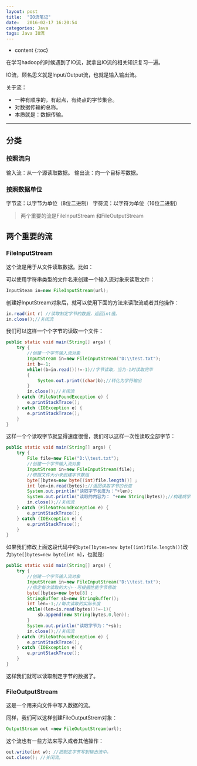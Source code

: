 ```yaml
---
layout: post
title:  "IO流笔记"
date:   2016-02-17 16:20:54
categories: Java
tags: Java IO流
---
```


* content
{:toc}


在学习hadoop的时候遇到了IO流，就拿出IO流的相关知识复习一遍。

IO流，顾名思义就是Input/Output流，也就是输入输出流。

关于流：

- 一种有顺序的，有起点，有终点的字节集合。
- 对数据传输的总称。
- 本质就是：数据传输。

----------

## 分类

### 按照流向

  输入流：从一个源读取数据。
  输出流：向一个目标写数据。

### 按照数据单位

  字节流：以字节为单位（8位二进制）
  字符流：以字符为单位（16位二进制）

>两个重要的流是FileInputStream 和FileOutputStream 

## 两个重要的流

### FileInputStream

这个流是用于从文件读取数据。比如：

可以使用字符串类型的文件名来创建一个输入流对象来读取文件：

```java
InputSteam in=new FileInputStream(url);
```

创建好InputStream对象后，就可以使用下面的方法来读取流或者其他操作：

```java
in.read(int r) //读取制定字节的数据，返回int值。
in.close();//关闭流
```

我们可以这样一个个字节的读取一个文件：

```java
public static void main(String[] args) {	
	try {
		//创建一个字节输入流对象
		InputStream in=new FileInputStream("D:\\test.txt");
		int b=-1;
		while((b=in.read())!=-1)//字节读取，当为-1时读取完毕
		{
			System.out.print((char)b);//转化为字符输出
		}
		in.close();//关闭流
	} catch (FileNotFoundException e) {
		e.printStackTrace();
	} catch (IOException e) {
		e.printStackTrace();
	}
}
```

这样一个个读取字节就显得速度很慢，我们可以这样一次性读取全部字节：

```java
public static void main(String[] args) {
	try {
		File file=new File("D:\\test.txt");
		//创建一个字节输入流对象	
		InputStream in=new FileInputStream(file);
		//根据文件大小来创建字节数组
		byte[]bytes=new byte[(int)file.length()] ;
		int len=in.read(bytes);//返回读取字节的长度
		System.out.println("读取字节长度为："+len);
		System.out.println("读取的内容为： "+new String(bytes));//构建成字符串输出
		in.close();//关闭流
	} catch (FileNotFoundException e) {
		e.printStackTrace();
	} catch (IOException e) {
		e.printStackTrace();
	}
}
```

如果我们修改上面这段代码中的`byte[]bytes=new byte[(int)file.length()]`改为`byte[]bytes=new byte[int m]`，也就是:

```java
public static void main(String[] args) {
	try {
		//创建一个字节输入流对象
		InputStream in=new FileInputStream("D:\\test.txt");
		//指定每次读取的大小--可根据性能字节修改
		byte[]bytes=new byte[8] ;
		StringBuffer sb=new StringBuffer();
		int len=-1;//每次读取的实际长度
		while((len=is.read(bytes))!=-1){
			sb.append(new String(bytes,0,len));
		}
		System.out.println("读取字节为："+sb);
		in.close();//关闭流
	} catch (FileNotFoundException e) {
		e.printStackTrace();
	} catch (IOException e) {
		e.printStackTrace();
	}
}
```

这样我们就可以读取制定字节的数据了。

### FileOutputStream

这是一个用来向文件中写入数据的流。

同样，我们可以这样创建FileOutputStrem对象：

```java
OutputStream out =new FileOutputStream(url);
```

这个流也有一些方法来写入或者其他操作：

```java
out.write(int w); //把制定字节写到输出流中。
out.close(); //关闭流。
```
